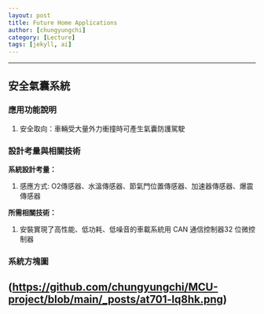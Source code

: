 ```yaml
---
layout: post
title: Future Home Applications
author: [chungyungchi]
category: [Lecture]
tags: [jekyll, ai]
---
```




---
## 安全氣囊系統
### 應用功能說明
1. 安全取向：車輛受大量外力衝撞時可產生氣囊防護駕駛

### 設計考量與相關技術
**系統設計考量：**<br>
1. 感應方式: O2傳感器、水溫傳感器、節氣門位置傳感器、加速器傳感器、爆震傳感器

**所需相關技術：**
1. 安裝實現了高性能、低功耗、低噪音的車載系統用 CAN 通信控制器32 位微控制器

### 系統方塊圖
(https://github.com/chungyungchi/MCU-project/blob/main/_posts/at701-lq8hk.png)
---
